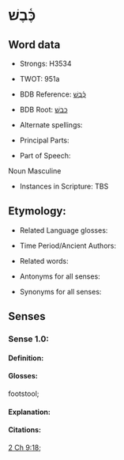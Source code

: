 # כֶּ֫בֶשׁ

<!-- Status: S2="NeedsEdits" -->
<!-- Lexica used for edits:   -->

## Word data

* Strongs: H3534

* TWOT: 951a

* BDB Reference: [כֶּ֫בֶשׁ](rc://en/bdb/dict/k.am.ab)

* BDB Root: [כבשׁ](rc://en/bdb/dict/k.am.aa)

* Alternate spellings:

* Principal Parts:

* Part of Speech:

Noun Masculine 

* Instances in Scripture: TBS

## Etymology:

* Related Language glosses:

* Time Period/Ancient Authors:

* Related words:

* Antonyms for all senses:

* Synonyms for all senses:

## Senses

### Sense 1.0:

#### Definition:

#### Glosses:

footstool; 

#### Explanation:

#### Citations:

[2 Ch 9:18](rc://he/uhb/book/2ch/9/18); 

